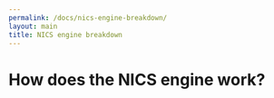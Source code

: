 ```yaml
---
permalink: /docs/nics-engine-breakdown/
layout: main
title: NICS engine breakdown
---
```


# How does the NICS engine work?